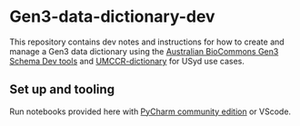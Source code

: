# Gen3-data-dictionary-dev

This repository contains dev notes and instructions for how to create and manage a Gen3 data dictionary using the [Australian BioCommons Gen3 Schema Dev tools](https://github.com/AustralianBioCommons/gen3schemadev) and [UMCCR-dictionary](https://github.com/AustralianBioCommons/umccr-dictionary) for USyd use cases.  

## Set up and tooling

Run notebooks provided here with [PyCharm community edition](https://www.jetbrains.com/pycharm/download) or VScode. 



